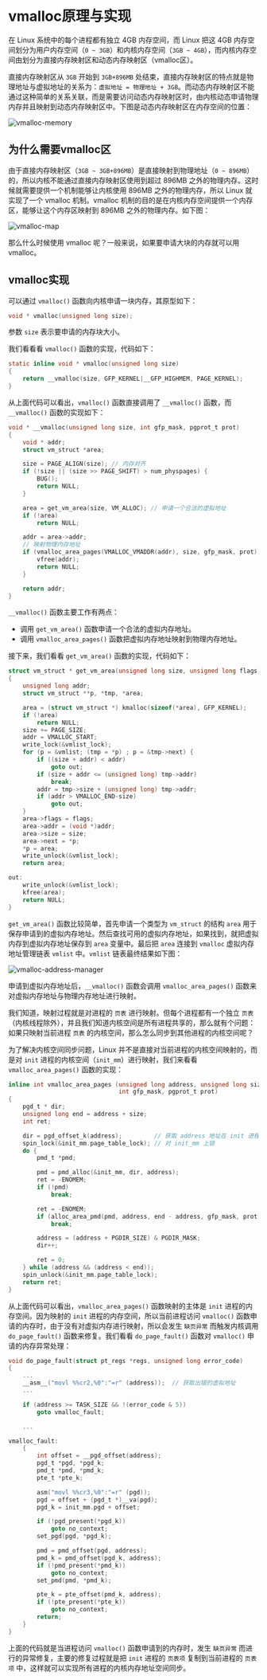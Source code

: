 # vmalloc原理与实现

在 Linux 系统中的每个进程都有独立 4GB 内存空间，而 Linux 把这 4GB 内存空间划分为用户内存空间（`0 ~ 3GB`）和内核内存空间（`3GB ~ 4GB`），而内核内存空间由划分为直接内存映射区和动态内存映射区（vmalloc区）。

直接内存映射区从 `3GB` 开始到 `3GB+896MB` 处结束，直接内存映射区的特点就是物理地址与虚拟地址的关系为：`虚拟地址 = 物理地址 + 3GB`。而动态内存映射区不能通过这种简单的关系关联，而是需要访问动态内存映射区时，由内核动态申请物理内存并且映射到动态内存映射区中。下图是动态内存映射区在内存空间的位置：

![vmalloc-memory](https://raw.githubusercontent.com/liexusong/linux-source-code-analyze/master/images/vmalloc-memory.jpg)

## 为什么需要vmalloc区

由于直接内存映射区（`3GB ~ 3GB+896MB`）是直接映射到物理地址（`0 ~ 896MB`）的，所以内核不能通过直接内存映射区使用到超过 896MB 之外的物理内存。这时候就需要提供一个机制能够让内核使用 896MB 之外的物理内存，所以 Linux 就实现了一个 vmalloc 机制。vmalloc 机制的目的是在内核内存空间提供一个内存区，能够让这个内存区映射到 896MB 之外的物理内存。如下图：

![vmalloc-map](https://raw.githubusercontent.com/liexusong/linux-source-code-analyze/master/images/vmalloc-map.jpg)

那么什么时候使用 vmalloc 呢？一般来说，如果要申请大块的内存就可以用vmalloc。

## vmalloc实现

可以通过 `vmalloc()` 函数向内核申请一块内存，其原型如下：

```c
void * vmalloc(unsigned long size);
```

参数 `size` 表示要申请的内存块大小。

我们看看看 `vmalloc()` 函数的实现，代码如下：
```c
static inline void * vmalloc(unsigned long size)
{
    return __vmalloc(size, GFP_KERNEL|__GFP_HIGHMEM, PAGE_KERNEL);
}
```

从上面代码可以看出，`vmalloc()` 函数直接调用了 `__vmalloc()` 函数，而 `__vmalloc()` 函数的实现如下：
```c
void * __vmalloc(unsigned long size, int gfp_mask, pgprot_t prot)
{
    void * addr;
    struct vm_struct *area;

    size = PAGE_ALIGN(size); // 内存对齐
    if (!size || (size >> PAGE_SHIFT) > num_physpages) {
        BUG();
        return NULL;
    }

    area = get_vm_area(size, VM_ALLOC); // 申请一个合法的虚拟地址
    if (!area)
        return NULL;

    addr = area->addr;
    // 映射物理内存地址
    if (vmalloc_area_pages(VMALLOC_VMADDR(addr), size, gfp_mask, prot)) {
        vfree(addr);
        return NULL;
    }

    return addr;
}
```

`__vmalloc()` 函数主要工作有两点：
* 调用 `get_vm_area()` 函数申请一个合法的虚拟内存地址。
* 调用 `vmalloc_area_pages()` 函数把虚拟内存地址映射到物理内存地址。

接下来，我们看看 `get_vm_area()` 函数的实现，代码如下：
```c
struct vm_struct * get_vm_area(unsigned long size, unsigned long flags)
{
    unsigned long addr;
    struct vm_struct **p, *tmp, *area;

    area = (struct vm_struct *) kmalloc(sizeof(*area), GFP_KERNEL);
    if (!area)
        return NULL;
    size += PAGE_SIZE;
    addr = VMALLOC_START;
    write_lock(&vmlist_lock);
    for (p = &vmlist; (tmp = *p) ; p = &tmp->next) {
        if ((size + addr) < addr)
            goto out;
        if (size + addr <= (unsigned long) tmp->addr)
            break;
        addr = tmp->size + (unsigned long) tmp->addr;
        if (addr > VMALLOC_END-size)
            goto out;
    }
    area->flags = flags;
    area->addr = (void *)addr;
    area->size = size;
    area->next = *p;
    *p = area;
    write_unlock(&vmlist_lock);
    return area;

out:
    write_unlock(&vmlist_lock);
    kfree(area);
    return NULL;
}
```

`get_vm_area()` 函数比较简单，首先申请一个类型为 `vm_struct` 的结构 `area` 用于保存申请到的虚拟内存地址。然后查找可用的虚拟内存地址，如果找到，就把虚拟内存到虚拟内存地址保存到 `area` 变量中。最后把 `area` 连接到 `vmalloc` 虚拟内存地址管理链表 `vmlist` 中。`vmlist` 链表最终结果如下图：

![vmalloc-address-manager](https://raw.githubusercontent.com/liexusong/linux-source-code-analyze/master/images/vmalloc-address-manager.jpg)

申请到虚拟内存地址后，`__vmalloc()` 函数会调用 `vmalloc_area_pages()` 函数来对虚拟内存地址与物理内存地址进行映射。

我们知道，映射过程就是对进程的 `页表` 进行映射。但每个进程都有一个独立 `页表`（内核线程除外），并且我们知道内核空间是所有进程共享的，那么就有个问题：如果只映射当前进程 `页表` 的内核空间，那么怎么同步到其他进程的内核空间呢？

为了解决内核空间同步问题，Linux 并不是直接对当前进程的内核空间映射的，而是对 `init` 进程的内核空间（`init_mm`）进行映射，我们来看看 `vmalloc_area_pages()` 函数的实现：
```c
inline int vmalloc_area_pages (unsigned long address, unsigned long size,
                               int gfp_mask, pgprot_t prot)
{
    pgd_t * dir;
    unsigned long end = address + size;
    int ret;

    dir = pgd_offset_k(address);         // 获取 address 地址在 init 进程对应的页目录项
    spin_lock(&init_mm.page_table_lock); // 对 init_mm 上锁
    do {
        pmd_t *pmd;

        pmd = pmd_alloc(&init_mm, dir, address);
        ret = -ENOMEM;
        if (!pmd)
            break;

        ret = -ENOMEM;
        if (alloc_area_pmd(pmd, address, end - address, gfp_mask, prot)) // 对页目录项进行映射
            break;

        address = (address + PGDIR_SIZE) & PGDIR_MASK;
        dir++;

        ret = 0;
    } while (address && (address < end));
    spin_unlock(&init_mm.page_table_lock);
    return ret;
}
```
从上面代码可以看出，`vmalloc_area_pages()` 函数映射的主体是 `init` 进程的内存空间。因为映射的 `init` 进程的内存空间，所以当前进程访问 `vmalloc()` 函数申请的内存时，由于没有对虚拟内存进行映射，所以会发生 `缺页异常` 而触发内核调用 `do_page_fault()` 函数来修复。我们看看 `do_page_fault()` 函数对 `vmalloc()` 申请的内存异常处理：
```c
void do_page_fault(struct pt_regs *regs, unsigned long error_code)
{
    ...
    __asm__("movl %%cr2,%0":"=r" (address));  // 获取出错的虚拟地址
    ...

    if (address >= TASK_SIZE && !(error_code & 5))
        goto vmalloc_fault;

    ...

vmalloc_fault:
    {
        int offset = __pgd_offset(address);
        pgd_t *pgd, *pgd_k;
        pmd_t *pmd, *pmd_k;
        pte_t *pte_k;

        asm("movl %%cr3,%0":"=r" (pgd));
        pgd = offset + (pgd_t *)__va(pgd);
        pgd_k = init_mm.pgd + offset;

        if (!pgd_present(*pgd_k))
            goto no_context;
        set_pgd(pgd, *pgd_k);

        pmd = pmd_offset(pgd, address);
        pmd_k = pmd_offset(pgd_k, address);
        if (!pmd_present(*pmd_k))
            goto no_context;
        set_pmd(pmd, *pmd_k);

        pte_k = pte_offset(pmd_k, address);
        if (!pte_present(*pte_k))
            goto no_context;
        return;
    }
}
```

上面的代码就是当进程访问 `vmalloc()` 函数申请到的内存时，发生 `缺页异常` 而进行的异常修复，主要的修复过程就是把 `init` 进程的 `页表项` 复制到当前进程的 `页表项` 中，这样就可以实现所有进程的内核内存地址空间同步。
